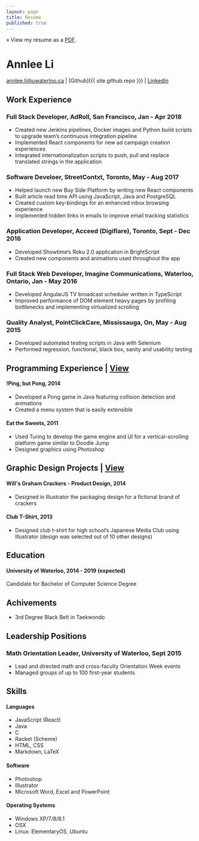 ```yaml
---
layout: page
title: Resume
published: true
---
```


&raquo; View my resume as a [PDF](http://bit.ly/annleeResume).

# Annlee Li
<a href="mailto:annlee.li@uwaterloo.ca">annlee.li@uwaterloo.ca</a> | 
[Github]({{ site.github.repo }}) | [LinkedIn](https://ca.linkedin.com/in/annleeli)

## Work Experience
### Full Stack Developer, AdRoll, San Francisco, Jan - Apr 2018
- Created new Jenkins pipelines, Docker images and Python build scripts to upgrade team’s continuous integration pipeline 
- Implemented React components for new ad campaign creation experiences 
- Integrated internationalization scripts to push, pull and replace translated strings in the application

### Software Develoer, StreetContxt, Toronto, May - Aug 2017
- Helped launch new Buy Side Platform by writing new React components 
- Built article read time API using JavaScript, Java and PostgreSQL
- Created custom key-bindings for an enhanced inbox browsing experience 
- Implemented hidden links in emails to improve email tracking statistics

### Application Developer, Acceed (Digiflare), Toronto,	Sept - Dec 2016
-	Developed Showtime’s Roku 2.0 application in BrightScript
- Created new components and animations used throughout the app 

### Full Stack Web Developer, Imagine Communications, Waterloo, Ontario, Jan - May 2016
- Developed AngularJS TV broadcast scheduler written in TypeScript
- Improved performance of DOM element heavy pages by profiling bottlenecks and implementing virtualized scrolling 

### Quality Analyst, PointClickCare, Mississauga, On, May - Aug 2015	
- Developed automated testing scripts in Java with Selenium 
- Performed regression, functional, black box, sanity and usability testing

## Programming Experience | [View](/portfolio/#programs)
#### !Ping, but Pong, 2014
- Developed a Pong game in Java featuring collision detection and animations
- Created a menu system that is easily extensible 

#### Eat the Sweets, 2011
- Used Turing to develop the game engine and UI for a vertical-scrolling platform game similar to Doodle Jump
- Designed graphics using Photoshop

## Graphic Design Projects | [View](/portfolio/#graphics)
#### Will's Graham Crackers - Product Design, 2014
- Designed in Illustrator the packaging design for a fictional brand of crackers

#### Club T-Shirt, 2013
- Designed club t-shirt for high school’s Japanese Media Club using Illustrator (design was selected out of 10 other designs)

## Education
#### University of Waterloo, 2014 - 2019 (expected)
Candidate for Bachelor of Computer Science Degree

## Achivements
- 3rd Degree Black Belt in Taekwondo

## Leadership Positions
### Math Orientation Leader, University of Waterloo, Sept 2015	
- Lead and directed math and cross-faculty Orientation Week events
- Managed groups of up to 100 first-year students

## Skills
#### Languages
- JavaScript (React)
- Java
- C
- Racket (Scheme)
- HTML, CSS
- Markdown, LaTeX

#### Software
- Photoshop
- Illustrator
- Microsoft Word, Excel and PowerPoint

#### Operating Systems
- Windows XP/7/8/8.1
- OSX 
- Linux: ElementaryOS, Ubuntu

